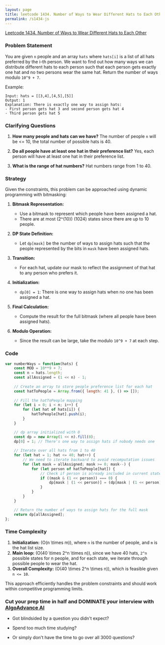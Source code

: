 ```yaml
---
layout: page
title: leetcode 1434. Number of Ways to Wear Different Hats to Each Other
permalink: /s1434-js
---
```

[Leetcode 1434. Number of Ways to Wear Different Hats to Each Other](https://algoadvance.github.io/algoadvance/l1434)
### Problem Statement

You are given `n` people and an array `hats` where `hats[i]` is a list of all hats preferred by the i-th person. We want to find out how many ways we can distribute different hats to each person such that each person gets exactly one hat and no two persons wear the same hat. Return the number of ways modulo `10^9 + 7`.

Example:
```
Input: hats = [[3,4],[4,5],[5]]
Output: 1
Explanation: There is exactly one way to assign hats:
- First person gets hat 3 and second person gets hat 4
- Third person gets hat 5
```

### Clarifying Questions
1. **How many people and hats can we have?**
   The number of people `n` will be <= 10, the total number of possible hats is 40.
   
2. **Do all people have at least one hat in their preference list?**
   Yes, each person will have at least one hat in their preference list.

3. **What is the range of hat numbers?**
   Hat numbers range from 1 to 40.

### Strategy

Given the constraints, this problem can be approached using dynamic programming with bitmasking:
1. **Bitmask Representation:** 
   - Use a bitmask to represent which people have been assigned a hat.
   - There are at most \(2^{10}\) (1024) states since there are up to 10 people.

2. **DP State Definition:**
   - Let `dp[mask]` be the number of ways to assign hats such that the people represented by the bits in `mask` have been assigned hats.

3. **Transition:**
   - For each hat, update our mask to reflect the assignment of that hat to any person who prefers it.

4. **Initialization:**
   - `dp[0] = 1`: There is one way to assign hats when no one has been assigned a hat.

5. **Final Calculation:**
   - Compute the result for the full bitmask (where all people have been assigned hats).

6. **Modulo Operation:**
   - Since the result can be large, take the modulo `10^9 + 7` at each step.

### Code

```javascript
var numberWays = function(hats) {
    const MOD = 10**9 + 7;
    const n = hats.length;
    const allAssigned = (1 << n) - 1;
    
    // Create an array to store people preference list for each hat
    const hatToPeople = Array.from({ length: 41 }, () => []);
    
    // Fill the hatToPeople mapping
    for (let i = 0; i < n; i++) {
        for (let hat of hats[i]) {
            hatToPeople[hat].push(i);
        }
    }

    // dp array initialized with 0
    const dp = new Array(1 << n).fill(0);
    dp[0] = 1; // There's one way to assign hats if nobody needs one
    
    // Iterate over all hats from 1 to 40
    for (let hat = 1; hat <= 40; hat++) {
        // We need to iterate backward to avoid recomputation issues
        for (let mask = allAssigned; mask >= 0; mask--) {
            for (let person of hatToPeople[hat]) {
                // Check if person is already included in current state
                if ((mask & (1 << person)) === 0) {
                    dp[mask | (1 << person)] = (dp[mask | (1 << person)] + dp[mask]) % MOD;
                }
            }
        }
    }

    // Return the number of ways to assign hats for the full mask
    return dp[allAssigned];
};
```

### Time Complexity
1. **Initialization:** \(O(n \times m)\), where `n` is the number of people, and `m` is the hat list size.
2. **Main loop:** \(O(40 \times 2^n \times n)\), since we have 40 hats, `2^n` possible states for n people, and for each state, we iterate through possible people to wear the hat.
3. **Overall Complexity:** \(O(40 \times 2^n \times n)\), which is feasible given `n <= 10`.

This approach efficiently handles the problem constraints and should work within competitive programming limits.


### Cut your prep time in half and DOMINATE your interview with [AlgoAdvance AI](https://algoAdvance.com)

- Got blindsided by a question you didn't expect?

- Spend too much time studying?

- Or simply don't have the time to go over all 3000 questions?

